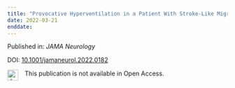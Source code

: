 ```yaml
---
title: "Provocative Hyperventilation in a Patient With Stroke-Like Migraine Attacks After Radiation Therapy"
date: 2022-03-21
enddate:
---
```


Published in: *JAMA Neurology*

DOI: [10.1001/jamaneurol.2022.0182](https://doi.org/10.1001/jamaneurol.2022.0182)

<img src="https://upload.wikimedia.org/wikipedia/commons/thumb/0/0e/Closed_Access_logo_transparent.svg/1200px-Closed_Access_logo_transparent.svg.png" alt="drawing" width="25" align="left"/> &nbsp;&nbsp;&nbsp;This publication is not available in Open Access.


